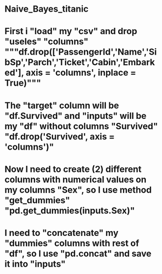 # Naive_Bayes_titanic
# First i "load" my "csv" and drop "useles" "columns" """df.drop(['PassengerId','Name','SibSp','Parch','Ticket','Cabin','Embarked'],  axis = 'columns', inplace = True)"""
# The "target" column will be "df.Survived" and "inputs" will be my "df" without columns "Survived" "df.drop('Survived', axis = 'columns')"
# Now I need to create (2) different columns with numerical values on my columns "Sex", so I use method "get_dummies" "pd.get_dummies(inputs.Sex)"
# I need to "concatenate" my "dummies" columns with rest of "df", so I use "pd.concat" and save it into "inputs" 

